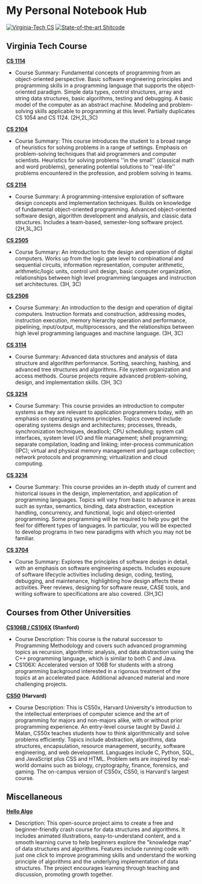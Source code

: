 # My Personal Notebook Hub

[![Virginia-Tech CS](https://img.shields.io/badge/Virginia_Tech-CS-861F41)](https://github.com/Jerry-NotesHub/Virginia-Tech-Shields) [![State-of-the-art Shitcode](https://img.shields.io/static/v1?label=State-of-the-art&message=Shitcode&color=7B5804)](https://github.com/trekhleb/state-of-the-art-shitcode)

## Virginia Tech Course

**[CS 1114](https://github.com/Jerry-NotesHub/CS_1114_Note)**

- Course Summary: Fundamental concepts of programming from an object-oriented perspective. Basic software engineering principles and programming skills in a programming language that supports the object-oriented paradigm. Simple data types, control structures, array and string data structures, basic algorithms, testing and debugging. A basic model of the computer as an abstract machine. Modeling and problem-solving skills applicable to programming at this level. Partially duplicates CS 1054 and CS 1124. (2H,2L,3C)

**[CS 2104](https://github.com/Jerry-NotesHub/CS_2104_Note)**

- Course Summary: This course introduces the student to a broad range of heuristics for solving problems in a range of settings. Emphasis on problem-solving techniques that aid programmers and computer scientists. Heuristics for solving problems ''in the small'' (classical math and word problems), generating potential solutions to ''real-life'' problems encountered in the profession, and problem solving in teams.

**[CS 2114](https://github.com/Jerry-NotesHub/CS_2114_Note)**

- Course Summary: A programming-intensive exploration of software design concepts and implementation techniques. Builds on knowledge of fundamental object-oriented programming. Advanced object-oriented software design, algorithm development and analysis, and classic data structures. Includes a team-based, semester-long software project. (2H,3L,3C)

**[CS 2505](https://github.com/Jerry-NotesHub/CS_2505_Note)**

- Course Summary: An introduction to the design and operation of digital computers. Works up from the logic gate level to combinational and sequential circuits, information representation, computer arithmetic, arithmetic/logic units, control unit design, basic computer organization, relationships between high level programming languages and instruction set architectures. (3H, 3C)

**[CS 2506](https://github.com/Jerry-NotesHub/CS_2506_Note)**

- Course Summary: An introduction to the design and operation of digital computers. Instruction formats and construction, addressing modes, instruction execution, memory hierarchy operation and performance, pipelining, input/output, multiprocessors, and the relationships between high level programming languages and machine language. (3H, 3C)

**[CS 3114](https://github.com/Jerry-NotesHub/CS_3114_Note)**

- Course Summary: Advanced data structures and analysis of data structure and algorithm performance. Sorting, searching, hashing, and advanced tree structures and algorithms. File system organization and access methods. Course projects require advanced problem-solving, design, and implementation skills. (3H, 3C)

**[CS 3214](https://github.com/Jerry-NotesHub/CS_3214_Note)**

- Course Summary: This course provides an introduction to computer systems as they are relevant to application programmers today, with an emphasis on operating systems principles. Topics covered include: operating systems design and architectures; processes, threads, synchronization techniques, deadlock; CPU scheduling; system call interfaces, system level I/O and file management; shell programming; separate compilation, loading and linking; inter-process communication (IPC); virtual and physical memory management and garbage collection; network protocols and programming; virtualization and cloud computing. 

**[CS 3214](https://github.com/Jerry-NotesHub/CS_3304_Note)**

- Course Summary: This course provides an in-depth study of current and historical issues in the design, implementation, and application of programming languages. Topics will vary from basic to advance in areas such as syntax, semantics, binding, data abstraction, exception handling, concurrency, and functional, logic and object-oriented programming. Some programming will be required to help you get the feel for different types of languages. In particular, you will be expected to develop programs in two new paradigms with which you may not be familiar.

**[CS 3704](https://github.com/Jerry-NotesHub/CS_3704_Note)**

- Course Summary: Explores the principles of software design in detail, with an emphasis on software engineering aspects. Includes exposure of software lifecycle activities including design, coding, testing, debugging, and maintenance, highlighting how design affects these activities. Peer reviews, designing for software reuse, CASE tools, and writing software to specifications are also covered.  (3H,3C)

## Courses from Other Universities

**[CS106B / CS106X](https://github.com/Jerry-NotesHub/CS106X) (Stanford)**

- Course Description: This course is the natural successor to Programming Methodology and covers such advanced programming topics as recursion, algorithmic analysis, and data abstraction using the C++ programming language, which is similar to both C and Java.
- CS106X: Accelerated version of 106B for students with a strong programming background interested in a rigorous treatment of the topics at an accelerated pace. Additional advanced material and more challenging projects.

**[CS50](https://github.com/Jerry-NotesHub/CS50) (Harvard)**

- Course Description: This is CS50x, Harvard University's introduction to the intellectual enterprises of computer science and the art of programming for majors and non-majors alike, with or without prior programming experience. An entry-level course taught by David J. Malan, CS50x teaches students how to think algorithmically and solve problems efficiently. Topics include abstraction, algorithms, data structures, encapsulation, resource management, security, software engineering, and web development. Languages include C, Python, SQL, and JavaScript plus CSS and HTML. Problem sets are inspired by real-world domains such as biology, cryptography, finance, forensics, and gaming. The on-campus version of CS50x, CS50, is Harvard's largest course.

## Miscellaneous

**[Hello Algo](https://github.com/Jerry-NotesHub/Hello_Algo_Note)**

- Description: This open-source project aims to create a free and beginner-friendly crash course for data structures and algorithms. It includes animated illustrations, easy-to-understand content, and a smooth learning curve to help beginners explore the "knowledge map" of data structures and algorithms. Features include running code with just one click to improve programming skills and understand the working principle of algorithms and the underlying implementation of data structures. The project encourages learning through teaching and discussion, promoting growth together.
